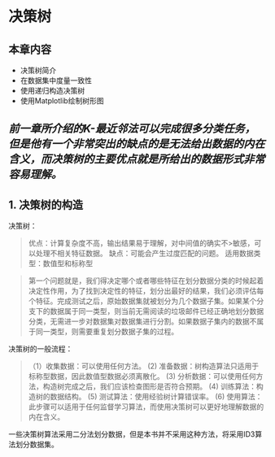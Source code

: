 # 决策树
## 本章内容
+ 决策树简介
+ 在数据集中度量一致性
+ 使用递归构造决策树
+ 使用Matplotlib绘制树形图

*前一章所介绍的K-最近邻法可以完成很多分类任务，但是他有一个非常突出的缺点的是无法给出数据的内在含义，而决策树的主要优点就是所给出的数据形式非常容易理解。*
---
## 1. 决策树的构造
决策树：

>优点：计算复杂度不高，输出结果易于理解，对中间值的确实不>敏感，可以处理不相关特征数据。
>缺点：可能会产生过度匹配的问题。
>适用数据类型：数值型和标称型

>第一个问题就是，我们得决定哪个或者哪些特征在划分数据分类的时候起着决定性作用，为了找到决定性的特征，划分出最好的结果，我们必须评估每个特征。完成测试之后，原始数据集就被划分为几个数据子集。如果某个分支下的数据属于同一类型，则当前无需阅读的垃圾邮件已经正确地划分数据分类，无需进一步对数据集对数据集进行分割。如果数据子集内的数据不属于同一类型，则需要重复划分数据子集的过程。

决策树的一般流程：

>（1）收集数据：可以使用任何方法。
> (2) 准备数据：树构造算法只适用于标称型数据，因此数值型数据必须离散化。
> (3) 分析数据：可以使用任何方法，构造树完成之后，我们应该检查图形是否符合预期。
> (4) 训练算法：构造树的数据结构。
> (5) 测试算法：使用经验树计算错误率。
> (6) 使用算法：此步骤可以适用于任何监督学习算法，而使用决策树可以更好地理解数据的内在含义。

一些决策树算法采用二分法划分数据，但是本书并不采用这种方法，将采用ID3算法划分数据集。
